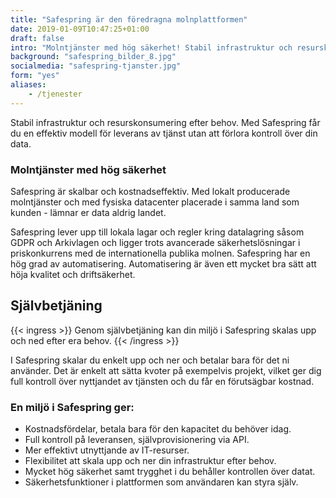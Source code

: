 ```yaml
---
title: "Safespring är den föredragna molnplattformen"
date: 2019-01-09T10:47:25+01:00
draft: false
intro: "Molntjänster med hög säkerhet! Stabil infrastruktur och resurskonsumering efter behov utan att förlora kontroll över din data."
background: "safespring_bilder_8.jpg"
socialmedia: "safespring-tjanster.jpg"
form: "yes"
aliases:
    - /tjenester
---
```

<div class="ingress"><p>Stabil infrastruktur och resurskonsumering efter behov.
Med Safespring får du en effektiv modell för leverans av tjänst utan att förlora kontroll över din data.</p></div>

### Molntjänster med hög säkerhet
Safespring är skalbar och kostnadseffektiv. Med lokalt producerade molntjänster och med fysiska datacenter placerade i samma land som kunden - lämnar er data aldrig landet.

Safespring lever upp till lokala lagar och regler kring datalagring såsom GDPR och Arkivlagen och ligger trots avancerade säkerhetslösningar i priskonkurrens med de internationella publika molnen. Safespring har en hög grad av automatisering. Automatisering är även ett mycket bra sätt att höja kvalitet och driftsäkerhet.

## Självbetjäning
{{< ingress >}}
Genom självbetjäning kan din miljö i Safespring skalas upp och ned efter era behov.
{{< /ingress >}}

I Safespring skalar du enkelt upp och ner och betalar bara för det ni  använder. Det är enkelt att sätta kvoter på exempelvis projekt, vilket ger dig full kontroll över nyttjandet av tjänsten och du får en förutsägbar kostnad.

### En miljö i Safespring ger:
- Kostnadsfördelar, betala bara för den kapacitet du behöver idag.
- Full kontroll på leveransen, självprovisionering via API.
- Mer effektivt utnyttjande av IT-resurser.
- Flexibilitet att skala upp och ner din infrastruktur efter behov.
- Mycket hög säkerhet samt trygghet i du behåller kontrollen över datat.
- Säkerhetsfunktioner i plattformen som användaren kan styra själv.
